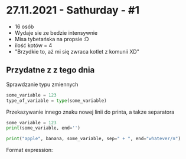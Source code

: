 # 27.11.2021 - Sathurday - #1
- 16 osób
- Wydaje sie ze bedzie intensywnie
- Misa tybetańska na propsie :D
- ilość kotów = 4
- "Brzydkie to, aż mi się zwraca kotlet z komunii XD"


## Przydatne z z tego dnia

Sprawdzanie typu zmiennych
```python
some_variable = 123
type_of_variable = type(some_variable)
```

Przekazywanie innego znaku nowej linii do printa, a takze separatora
```python
some_variable = 123
print(some_variable, end='')

print("apple", banana, some_variable, sep=" + ", end="whatever/n")
```

Format expression:
```python

```